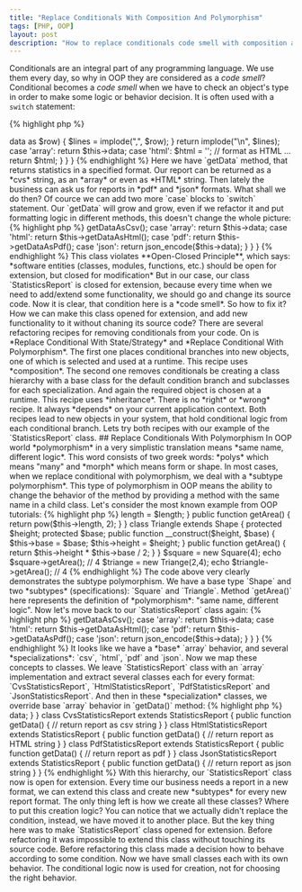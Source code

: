 ```yaml
---
title: "Replace Conditionals With Composition And Polymorphism"
tags: [PHP, OOP]
layout: post
description: "How to replace conditionals code smell with composition and Polymorphism"
---
```


Conditionals are an integral part of any programming language. We use them every day, so why in OOP they are considered as a *code smell*?
Conditional becomes a *code smell* when we have to check an object's type in order to make some logic or behavior decision. It is often used with a `switch` statement:

{% highlight php %}
<?php

class StatisticsReport
{

    protected $data;

    protected function initData() {
        // ...
    }

    public function getData($format = 'csv')
    {
        switch($format) {
            case 'csv':
                $lines = [];
                foreach($this->data as $row) {
                    $lines = implode(",", $row);
                }

                return implode("\n", $lines);

            case 'array': 
                return $this->data;

            case 'html':
                $html = '';
                // format as HTML ...
                return $html;
        }
    }
}
{% endhighlight %}

Here we have `getData` method, that returns statistics in a specified format. Our report can be returned as a *cvs* string, as an *array* or even as *HTML* string. Then lately the business can ask us for reports in *pdf* and *json* formats. What shall we do then? Of cource we can add two more `case` blocks to `switch` statement. Our `getData` will grow and grow, even if we refactor it and put formatting logic in different methods, this doesn't change the whole picture:

{% highlight php %}
<?php

class StatisticsReport
{

    protected $data;

    protected function initData() {
        // ...
    }

    public function getData($format = 'csv')
    {
        switch($format) {
            case 'csv':
               return $this->getDataAsCsv();

            case 'array': 
                return $this->data;

            case 'html':
                return $this->getDataAsHtml();

            case 'pdf':
                return $this->getDataAsPdf();

            case 'json':
                return json_encode($this->data);
        }
    }
}
{% endhighlight %}

This class violates **Open-Closed Principle**, which says:

*software entities (classes, modules, functions, etc.) should be open for extension, but closed for modification*

But in our case, our class `StatisticsReport` is closed for extension, because every time when we need to add/extend some functionality, we should go and change its source code. Now it is clear, that condition here is a *code smell*. So how to fix it? How we can make this class opened for extension, and add new functionality to it without chaning its source code?

There are several refactoring recipes for removing conditionals from your code. On is *Replace Conditional With State/Strategy* and *Replace Conditional With Polymorphism*.
The first one places conditional branches into new objects, one of which is selected and used at a runtime. This recipe uses *composition*. The second one removes conditionals be creating a class hierarchy with a base class for the default condition branch and subclasses for each specialization. And again the required object is chosen at a runtime. This recipe uses *inheritance*.

There is no *right* or *wrong* recipe. It always *depends* on your current application context. Both recipes lead to new objects in your system, that hold conditional logic from each conditional branch.

Lets try both recipes with our example of the `StatisticsReport` class.

## Replace Conditionals With Polymorphism

In OOP world *polymorphism* in a very simplistic translation means *same name, different logic*. This word consists of two greek words: *polys* which means "many" and *morph* which means form or shape. In most cases, when we replace conditional with polymorphism, we deal with a *subtype polymorphism*. This type of polymorphism in OOP means the ability to change the behavior of the method by providing a method with the same name in a child class.
Let's consider the most known example from OOP tutorials:

{% highlight php %}
<?php

abstract class Shape 
{
    abstract public function getArea();
}

class Square extends Shape
{
    protected $length;

    public function __construct($length) {
        $this->length = $length;
    }

    public function getArea() {
        return pow($this->length, 2);
    }
}

class Triangle extends Shape
{
    protected $height;
    protected $base;

    public function __construct($height, $base) {
        $this->base = $base;
        $this->height = $height;
    }

    public function getArea() {
        return $this->height * $this->base / 2;
    }
}

$square = new Square(4);
echo $square->getArea(); // 4

$triange = new Triange(2,4);
echo $triangle->getArea(); // 4
{% endhighlight %}

The code above very clearly demonstrates the subtype polymorphism. We have a base type `Shape` and two *subtypes* (specifications): `Square` and `Triangle`. Method `getArea()` here represents the definition of *polymorphism*: "same name, different logic".

Now let's move back to our `StatisticsReport` class again:

{% highlight php %}
<?php

class StatisticsReport
{

    protected $data;

    protected function initData() {
        // ...
    }

    public function getData($format = 'csv')
    {
        switch($format) {
            case 'csv':
               return $this->getDataAsCsv();

            case 'array': 
                return $this->data;

            case 'html':
                return $this->getDataAsHtml();

            case 'pdf':
                return $this->getDataAsPdf();

            case 'json':
                return json_encode($this->data);
        }
    }
}
{% endhighlight %}

It looks like we have a *base* `array` behavior, and several *specializations*: `csv`, `html`, `pdf` and `json`. Now we map these concepts to classes. We leave `StatisticsReport` class with an `array` implementation and extract several classes each for every format: `CvsStatisticsReport`, `HtmlStatisticsReport`, `PdfStatisticsReport` and `JsonStatisticsReport`. And then in these *specialization* classes, we override base `array` behavior in `getData()` method:

{% highlight php %}
<?php

class StatisticsReport
{
    protected $data;

    protected function initData() {
        // ...
    }

    public function getData()
    {
        return $this->data;
    }
}

class CvsStatisticsReport extends StatisticsReport 
{
    public function getData()
    {
        // return report as csv string
    }
}

class HtmlStatisticsReport extends StatisticsReport 
{
    public function getData()
    {
        // return report as HTML string
    }
}

class PdfStatisticsReport extends StatisticsReport 
{
    public function getData()
    {
        // return report as pdf
    }
}

class JsonStatisticsReport extends StatisticsReport 
{
    public function getData()
    {
        // return report as json string
    }
}
{% endhighlight %}

With this hierarchy, our `StatisticsReport` class now is open for extension. Every time our business needs a report in a new format, we can extend this class and create new *subtypes* for every new report format. The only thing left is how we create all these classes? Where to put this creation logic? 

You can notice that we actually didn't replace the condition, instead, we have moved it to another place. But the key thing here was to make `StatisticsReport` class opened for extension. Before refactoring it was impossible to extend this class without touching its source code. Before refactoring this class made a decision how to behave according to some condition. Now we have small classes each with its own behavior. The conditional logic now is used for creation, not for choosing the right behavior.